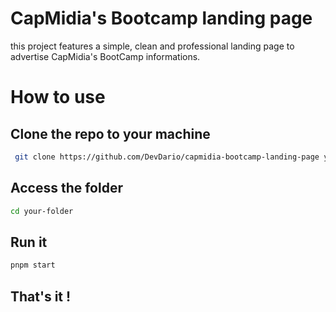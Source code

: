 # CapMidia's Bootcamp landing page
this project features a simple, clean and professional landing page to advertise CapMidia's BootCamp informations.

# How to use

## Clone the repo to your machine
 ```bash
  git clone https://github.com/DevDario/capmidia-bootcamp-landing-page your-folder
 ```
## Access the folder

```bash
cd your-folder
```

## Run it
```bash
pnpm start
```

## That's it !
